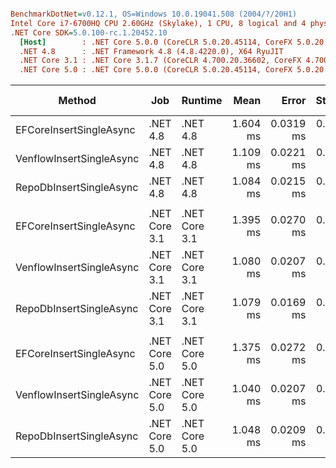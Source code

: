 ``` ini

BenchmarkDotNet=v0.12.1, OS=Windows 10.0.19041.508 (2004/?/20H1)
Intel Core i7-6700HQ CPU 2.60GHz (Skylake), 1 CPU, 8 logical and 4 physical cores
.NET Core SDK=5.0.100-rc.1.20452.10
  [Host]        : .NET Core 5.0.0 (CoreCLR 5.0.20.45114, CoreFX 5.0.20.45114), X64 RyuJIT
  .NET 4.8      : .NET Framework 4.8 (4.8.4220.0), X64 RyuJIT
  .NET Core 3.1 : .NET Core 3.1.7 (CoreCLR 4.700.20.36602, CoreFX 4.700.20.37001), X64 RyuJIT
  .NET Core 5.0 : .NET Core 5.0.0 (CoreCLR 5.0.20.45114, CoreFX 5.0.20.45114), X64 RyuJIT


```
|                   Method |           Job |       Runtime |     Mean |     Error |    StdDev |   Median | Ratio | RatioSD |  Gen 0 | Gen 1 | Gen 2 | Allocated |
|------------------------- |-------------- |-------------- |---------:|----------:|----------:|---------:|------:|--------:|-------:|------:|------:|----------:|
|  EFCoreInsertSingleAsync |      .NET 4.8 |      .NET 4.8 | 1.604 ms | 0.0319 ms | 0.0868 ms | 1.577 ms |  1.00 |    0.00 | 7.8125 |     - |     - |  27.91 KB |
| VenflowInsertSingleAsync |      .NET 4.8 |      .NET 4.8 | 1.109 ms | 0.0221 ms | 0.0369 ms | 1.113 ms |  0.69 |    0.04 | 1.9531 |     - |     - |   6.42 KB |
|  RepoDbInsertSingleAsync |      .NET 4.8 |      .NET 4.8 | 1.084 ms | 0.0215 ms | 0.0409 ms | 1.080 ms |  0.67 |    0.04 | 1.9531 |     - |     - |   6.64 KB |
|                          |               |               |          |           |           |          |       |         |        |       |       |           |
|  EFCoreInsertSingleAsync | .NET Core 3.1 | .NET Core 3.1 | 1.395 ms | 0.0270 ms | 0.0396 ms | 1.389 ms |  1.00 |    0.00 | 5.8594 |     - |     - |  19.21 KB |
| VenflowInsertSingleAsync | .NET Core 3.1 | .NET Core 3.1 | 1.080 ms | 0.0207 ms | 0.0238 ms | 1.082 ms |  0.78 |    0.04 |      - |     - |     - |   3.34 KB |
|  RepoDbInsertSingleAsync | .NET Core 3.1 | .NET Core 3.1 | 1.079 ms | 0.0169 ms | 0.0180 ms | 1.080 ms |  0.78 |    0.03 |      - |     - |     - |   3.59 KB |
|                          |               |               |          |           |           |          |       |         |        |       |       |           |
|  EFCoreInsertSingleAsync | .NET Core 5.0 | .NET Core 5.0 | 1.375 ms | 0.0272 ms | 0.0537 ms | 1.367 ms |  1.00 |    0.00 | 5.8594 |     - |     - |  17.91 KB |
| VenflowInsertSingleAsync | .NET Core 5.0 | .NET Core 5.0 | 1.040 ms | 0.0207 ms | 0.0346 ms | 1.030 ms |  0.76 |    0.04 |      - |     - |     - |   3.31 KB |
|  RepoDbInsertSingleAsync | .NET Core 5.0 | .NET Core 5.0 | 1.048 ms | 0.0209 ms | 0.0485 ms | 1.046 ms |  0.77 |    0.05 |      - |     - |     - |   3.57 KB |
